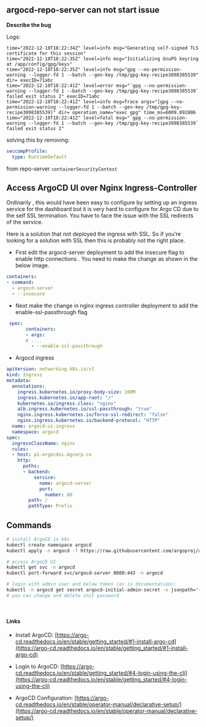 ## argocd-repo-server can not start issue

**Describe the bug**

Logs:
```
time="2022-12-10T18:22:34Z" level=info msg="Generating self-signed TLS certificate for this session"
time="2022-12-10T18:22:35Z" level=info msg="Initializing GnuPG keyring at /app/config/gpg/keys"
time="2022-12-10T18:22:35Z" level=info msg="gpg --no-permission-warning --logger-fd 1 --batch --gen-key /tmp/gpg-key-recipe3098385539" dir= execID=71abc
time="2022-12-10T18:22:41Z" level=error msg="`gpg --no-permission-warning --logger-fd 1 --batch --gen-key /tmp/gpg-key-recipe3098385539` failed exit status 2" execID=71abc
time="2022-12-10T18:22:41Z" level=info msg=Trace args="[gpg --no-permission-warning --logger-fd 1 --batch --gen-key /tmp/gpg-key-recipe3098385539]" dir= operation_name="exec gpg" time_ms=6009.092806
time="2022-12-10T18:22:41Z" level=fatal msg="`gpg --no-permission-warning --logger-fd 1 --batch --gen-key /tmp/gpg-key-recipe3098385539` failed exit status 2"
```
solving this by removing:
```yaml
seccompProfile:
  type: RuntimeDefault
```
from repo-server `containerSecurityContext`

## Access ArgoCD UI over Nginx Ingress-Controller
Ordinarily , this would have been easy to configure by setting up an ingress service for the dashboard but it is very hard to configure for Argo CD due to the self SSL termination. You have to face the issue with the SSL redirects of the service.

Here is a solution that not deployed the ingress with SSL. So if you’re looking for a solution with SSL then this is probably not the right place.

- First edit the argocd-server deployment to add the insecure flag to enable http connections . You need to make the change as shown in the below image.



```yaml
containers:
- command:
  - argocd-server
  - --insecure

```

- Next make the change in nginx ingress controller deployment to add the enable-ssl-passthrough flag

```yaml
 spec:
       containers:
       - args:
       # ....
         - --enable-ssl-passthrough  
```

- Argocd ingress 

```yaml
apiVersion: networking.k8s.io/v1
kind: Ingress
metadata:
  annotations:
    ingress.kubernetes.io/proxy-body-size: 100M
    ingress.kubernetes.io/app-root: "/"
    kubernetes.io/ingress.class: "nginx"
    alb.ingress.kubernetes.io/ssl-passthrough: "true"
    nginx.ingress.kubernetes.io/force-ssl-redirect: "false"
    nginx.ingress.kubernetes.io/backend-protocol: "HTTP"
  name: argocd-ui-ingress
  namespace: argocd
spec:
  ingressClassName: nginx
  rules:
  - host: p1-argocdui.mgcorp.co
    http:
      paths:
      - backend:
          service:
            name: argocd-server
            port:
              number: 80
        path: /
        pathType: Prefix
```

## Commands

```bash
# install ArgoCD in k8s
kubectl create namespace argocd
kubectl apply -n argocd -f https://raw.githubusercontent.com/argoproj/argo-cd/stable/manifests/install.yaml

# access ArgoCD UI
kubectl get svc -n argocd
kubectl port-forward svc/argocd-server 8080:443 -n argocd

# login with admin user and below token (as in documentation):
kubectl -n argocd get secret argocd-initial-admin-secret -o jsonpath="{.data.password}" | base64 --decode && echo
# you can change and delete init password
```
</br>

#### Links

* Install ArgoCD: [https://argo-cd.readthedocs.io/en/stable/getting_started/#1-install-argo-cd](https://argo-cd.readthedocs.io/en/stable/getting_started/#1-install-argo-cd)

* Login to ArgoCD: [https://argo-cd.readthedocs.io/en/stable/getting_started/#4-login-using-the-cli](https://argo-cd.readthedocs.io/en/stable/getting_started/#4-login-using-the-cli)

* ArgoCD Configuration: [https://argo-cd.readthedocs.io/en/stable/operator-manual/declarative-setup/](https://argo-cd.readthedocs.io/en/stable/operator-manual/declarative-setup/)

